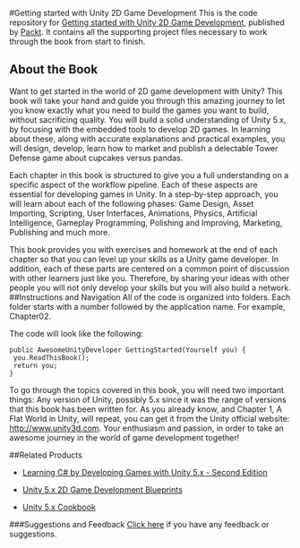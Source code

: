 #Getting started with Unity 2D Game Development
This is the code repository for [Getting started with Unity 2D Game Development](https://www.packtpub.com/game-development/getting-started-unity-2d-game-development-0?utm_source=github&utm_medium=repository&utm_campaign=9781784397173), published by [Packt](https://www.packtpub.com/?utm_source=github). It contains all the supporting project files necessary to work through the book from start to finish.
## About the Book
Want to get started in the world of 2D game development with Unity? This book will take your hand and guide you through this amazing journey to let you know exactly what you need to build the games you want to build, without sacrificing quality. You will build a solid understanding of Unity 5.x, by focusing with the embedded tools to develop 2D games. In learning about these, along with accurate explanations and practical examples, you will design, develop, learn how to market and publish a delectable Tower Defense game about cupcakes versus pandas.

Each chapter in this book is structured to give you a full understanding on a specific aspect of the workflow pipeline. Each of these aspects are essential for developing games in Unity. In a step-by-step approach, you will learn about each of the following phases: Game Design, Asset Importing, Scripting, User Interfaces, Animations, Physics, Artificial Intelligence, Gameplay Programming, Polishing and Improving, Marketing, Publishing and much more.

This book provides you with exercises and homework at the end of each chapter so that you can level up your skills as a Unity game developer. In addition, each of these parts are centered on a common point of discussion with other learners just like you. Therefore, by sharing your ideas with other people you will not only develop your skills but you will also build a network.
##Instructions and Navigation
All of the code is organized into folders. Each folder starts with a number followed by the application name. For example, Chapter02.



The code will look like the following:
```
public AwesomeUnityDeveloper GettingStarted(Yourself you) {
 you.ReadThisBook();
 return you;
}
```

To go through the topics covered in this book, you will need two important things:
Any version of Unity, possibly 5.x since it was the range of versions that this book has been written for. As you already know, and Chapter 1, A Flat World in Unity, will repeat, you can get it from the Unity official website: http://www.unity3d.com.
Your enthusiasm and passion, in order to take an awesome journey in the world of game development together!

##Related Products
* [Learning C# by Developing Games with Unity 5.x - Second Edition](https://www.packtpub.com/game-development/learning-c-developing-games-unity-5x-second-edition?utm_source=github&utm_medium=repository&utm_campaign=9781785287596)

* [Unity 5.x 2D Game Development Blueprints](https://www.packtpub.com/game-development/unity-5x-2d-game-development-blueprints?utm_source=github&utm_medium=repository&utm_campaign=9781784393106)

* [Unity 5.x Cookbook](https://www.packtpub.com/game-development/unity-5x-cookbook?utm_source=github&utm_medium=repository&utm_campaign=9781784391362)

###Suggestions and Feedback
[Click here](https://docs.google.com/forms/d/e/1FAIpQLSe5qwunkGf6PUvzPirPDtuy1Du5Rlzew23UBp2S-P3wB-GcwQ/viewform) if you have any feedback or suggestions.
